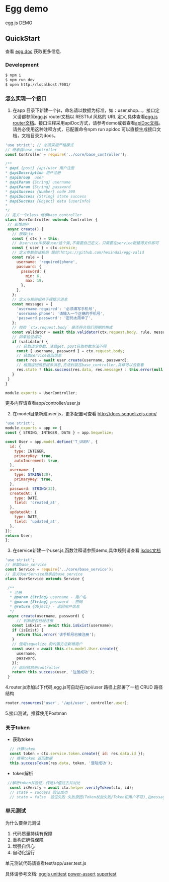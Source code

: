 # Egg demo

egg.js DEMO

## QuickStart

<!-- add docs here for user -->

查看 [egg.doc](https://eggjs.org/zh-cn/intro/) 获取更多信息.
 

### Development

```bash
$ npm i
$ npm run dev
$ open http://localhost:7001/
```

### 怎么实现一个接口
 1. 在app 目录下新建一个js，命名请以数据为标准，如：user,shop...，接口定义请都参照egg.js router文档以 RESTful 风格的 URL 定义,具体查看[egg.js router文档](http://apidocjs.com/https://eggjs.org/zh-cn/basics/router.html)。接口注释采用apiDoc方式，请参考demo或者查看[apiDoc文档](http://apidocjs.com/)。请务必使用这种注释方式，已配置命令npm run apidoc 可以直接生成接口文档，文档目录为docs。
 ```javascript
 'use strict'; // 必须采用严格模式
// 继承自base_controller
const Controller = require('../core/base_controller');

/**
 * @api {post} /api/user 用户注册
 * @apiDescription 用户注册
 * @apiGroup  user
 * @apiParam {String} username
 * @apiParam {String} password
 * @apiSuccess {Number} code 200
 * @apiSuccess {String} state success
 * @apiSuccess {Object} data {userInfo}
 *
 */
// 定义一个class 继承base_controller
class UserController extends Controller {
  // 新增用户
  async create() {
    // 获取ctx
    const { ctx } = this;
    // 从service中获取user这个类,不需要自己定义，只需要在service新建得文件即可
    const { user } = ctx.service;
    // 定义参数验证规则 规则:https://github.com/hexindai/egg-valid
    const rule = {
      username: 'required|phone',
      password: {
        password: {
          min: 6,
          max: 18,
        },
      },
    };
    // 定义与规则相对于得提示消息
    const messages = {
      'username.required': '必须填写手机号',
      'username.phone': '请输入一个正确的手机号',
      'password.password': '密码太简单了',
    };
    // 校验 `ctx.request.body` 是否符合我们预期的格式
    const validator = await this.validator(ctx.request.body, rule, messages);
    // 如果验证成功
    if (validator) {
      // 获取请求参数，注意get，post获取参数方法不同
      const { username, password } = ctx.request.body;
      // 获取service返回信息
      const res = await user.create(username, password);
      // 根据返回信息提示消息,方法封装在base_controller,具体可以去查看
      res.state ? this.success(res.data, res.message) : this.error(null, res.message);
    }
  }
}

module.exports = UserController;

 ```
更多内容请查看app/controller/user.js 

 2. 在model目录新建user.js，更多配置可查看 http://docs.sequelizejs.com/
  ```javascript
'use strict';
module.exports = app => {
  const { STRING, INTEGER, DATE } = app.Sequelize;

  const User = app.model.define('T_USER', {
    id: {
      type: INTEGER,
      primaryKey: true,
      autoIncrement: true,
    },
    username: {
      type: STRING(30),
      primaryKey: true,
    },
    password: STRING(32),
    createdAt: {
      type: DATE,
      field: 'created_at',
    },
    updatedAt: {
      type: DATE,
      field: 'updated_at',
    },
  });
  return User;
};
  ```

 3. 在service新建一个user.js,函数注释请参照demo,具体规则请查看 [jsdoc文档](http://www.css88.com/doc/jsdoc/)
 ```javascript
 'use strict';
// 获取base_service
const Service = require('../core/base_service');
// 定义UserService继承自base_service
class UserService extends Service {

  /**
   * 注册
   * @param {String} username - 用户名
   * @param {String} password - 密码
   * @return {Object} - 返回用户信息
   */
  async create(username, password) {
      // 判断是否已经注册
    const isExist = await this.isExist(username);
    if (isExist) {
      return this.error('该手机号已被注册');
    }
    // 使用sequelize 的内置方法新增用户
    const user = await this.ctx.model.User.create({
      username,
      password,
    });
    // 返回信息到controller
    return this.success(user, '注册成功');
  }

 ```
  4.router.js添加以下代码,egg.js可自动在/api/user 路径上部署了一组 CRUD 路径结构
   ```javascript
  router.resources('user', '/api/user', controller.user);
   ```
  5.接口测试，推荐使用Postman

  ### 关于token
  
   - 获取token

  ```JavaScript
    // 计算token
    const token = ctx.service.token.create({ id: res.data.id });
    // 携带token 返回数据
    this.successToken(res.data, token, '登陆成功');
   ```
   - token解析

  ```JavaScript
   //解析token并验证，传递id值过去并对比
    const isVerify = await ctx.helper.verifyToken(ctx, id);
    // state = success 验证成功 
    // state = false  验证失败 失败原因(Token校验失败/Token和用户不符),在message中返回
  ```

  ### 单元测试
   为什么要单元测试
   1. 代码质量持续有保障
   2. 重构正确性保障
   3. 增强自信心
   4. 自动化运行
  
  单元测试代码请查看test/app/user.test.js

  具体请参考文档:
 [eggjs unittest](https://eggjs.org/zh-cn/core/unittest.html)
 [power-assert](https://github.com/power-assert-js/power-assert)
 [supertest](https://github.com/visionmedia/supertest)

 ### 